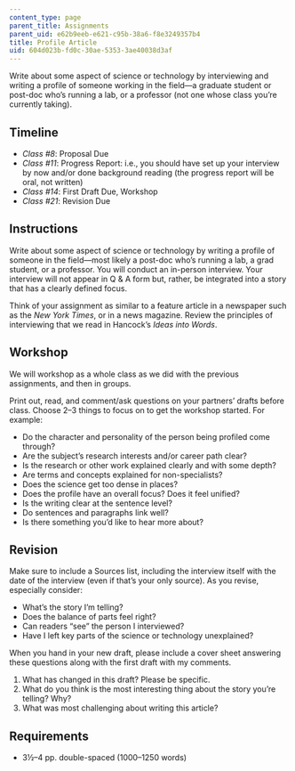 ```yaml
---
content_type: page
parent_title: Assignments
parent_uid: e62b9eeb-e621-c95b-38a6-f8e3249357b4
title: Profile Article
uid: 604d023b-fd0c-30ae-5353-3ae40038d3af
---
```


Write about some aspect of science or technology by interviewing and writing a profile of someone working in the field—a graduate student or post-doc who’s running a lab, or a professor (not one whose class you’re currently taking).

Timeline
--------

*   _Class #8_: Proposal Due
*   _Class #11_: Progress Report: i.e., you should have set up your interview by now and/or done background reading (the progress report will be oral, not written)
*   _Class #14_: First Draft Due, Workshop
*   _Class #21_: Revision Due

Instructions
------------

Write about some aspect of science or technology by writing a profile of someone in the field—most likely a post-doc who’s running a lab, a grad student, or a professor. You will conduct an in-person interview. Your interview will not appear in Q & A form but, rather, be integrated into a story that has a clearly defined focus.

Think of your assignment as similar to a feature article in a newspaper such as the _New York Times_, or in a news magazine. Review the principles of interviewing that we read in Hancock’s _Ideas into Words_.

Workshop
--------

We will workshop as a whole class as we did with the previous assignments, and then in groups.

Print out, read, and comment/ask questions on your partners’ drafts before class. Choose 2–3 things to focus on to get the workshop started. For example:

*   Do the character and personality of the person being profiled come through?
*   Are the subject’s research interests and/or career path clear?
*   Is the research or other work explained clearly and with some depth?
*   Are terms and concepts explained for non-specialists?
*   Does the science get too dense in places?
*   Does the profile have an overall focus? Does it feel unified?
*   Is the writing clear at the sentence level?
*   Do sentences and paragraphs link well?
*   Is there something you’d like to hear more about?

Revision
--------

Make sure to include a Sources list, including the interview itself with the date of the interview (even if that’s your only source). As you revise, especially consider:

*   What’s the story I’m telling?
*   Does the balance of parts feel right?
*   Can readers “see” the person I interviewed?
*   Have I left key parts of the science or technology unexplained?

When you hand in your new draft, please include a cover sheet answering these questions along with the first draft with my comments.

1.  What has changed in this draft? Please be specific.
2.  What do you think is the most interesting thing about the story you’re telling? Why?
3.  What was most challenging about writing this article?

Requirements
------------

*   3½–4 pp. double-spaced (1000–1250 words)